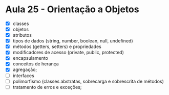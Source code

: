 # Aula 25 - Orientação a Objetos

- [x] classes
- [x] objetos
- [x] atributos
- [x] tipos de dados (string, number, boolean, null, undefined)
- [x] métodos (getters, setters) e propriedades
- [x] modificadores de acesso (private, public, protected)
- [x] encapsulamento
- [x] conceitos de herança
- [x] agregação;
- [ ] interfaces
- [ ] polimorfismo (classes abstratas, sobrecarga e sobrescrita de métodos)
- [ ] tratamento de erros e exceções;
